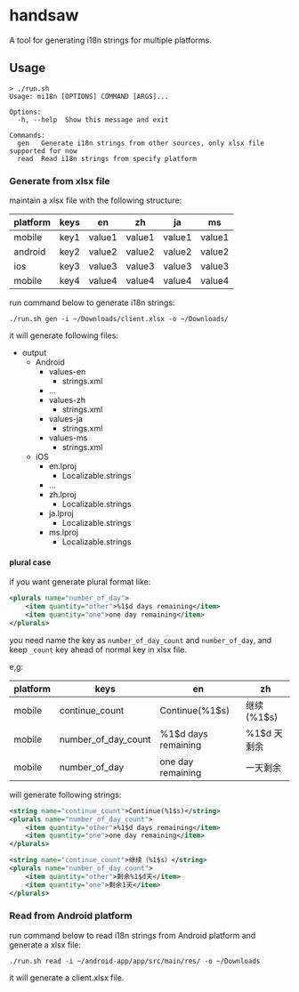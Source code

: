 # handsaw

A tool for generating i18n strings for multiple platforms.

## Usage
```
> ./run.sh
Usage: mi18n [OPTIONS] COMMAND [ARGS]...

Options:
  -h, --help  Show this message and exit

Commands:
  gen   Generate i18n strings from other sources, only xlsx file supported for now
  read  Read i18n strings from specify platform
```

### Generate from xlsx file

maintain a xlsx file with the following structure:

|platform|keys|en|zh|ja|ms|
| --- | --- | --- | --- | --- | --- |
|mobile|key1|value1|value1|value1|value1|
|android|key2|value2|value2|value2|value2|
|ios|key3|value3|value3|value3|value3|
|mobile|key4|value4|value4|value4|value4|

run command below to generate i18n strings:
```
./run.sh gen -i ~/Downloads/client.xlsx -o ~/Downloads/
```

it will generate following files:
- output
    - Android
        - values-en
          - strings.xml
        - ...
        - values-zh
          - strings.xml
        - values-ja
          - strings.xml
        - values-ms
          - strings.xml
    - iOS
      - en.lproj
        - Localizable.strings
      - ...
      - zh.lproj
        - Localizable.strings
      - ja.lproj
        - Localizable.strings
      - ms.lproj
        - Localizable.strings

#### plural case
if you want generate plural format like:
```xml
<plurals name="number_of_day">
    <item quantity="other">%1$d days remaining</item>
    <item quantity="one">one day remaining</item>
</plurals>
```
you need name the key as `number_of_day_count` and `number_of_day`, and keep `_count` key ahead of normal key in xlsx file.

e,g:

|platform|keys|en|zh|
| --- | --- | --- | --- |
|mobile|continue_count|Continue(%1$s)|继续(%1$s)|
|mobile|number_of_day_count|%1$d days remaining|%1$d 天剩余|
|mobile|number_of_day|one day remaining|一天剩余|

will generate following strings:
```xml
<string name="continue_count">Continue(%1$s)</string>
<plurals name="number_of_day_count">
    <item quantity="other">%1$d days remaining</item>
    <item quantity="one">one day remaining</item>
</plurals>

<string name="continue_count">继续（%1$s）</string>
<plurals name="number_of_day_count">
    <item quantity="other">剩余%1$d天</item>
    <item quantity="one">剩余1天</item>
</plurals>
```

### Read from Android platform

run command below to read i18n strings from Android platform and generate a xlsx file:
```
./run.sh read -i ~/android-app/app/src/main/res/ -o ~/Downloads
```
it will generate a client.xlsx file.
